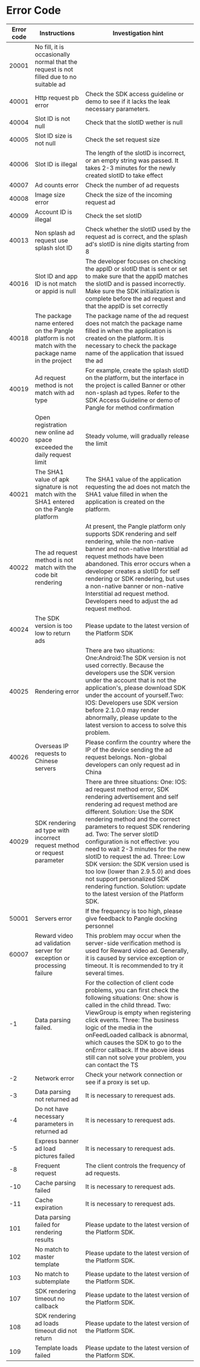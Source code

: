

# Error Code

| Error code  | Instructions                                                                                       | Investigation hint                                                                                                                                                                                                                                                                                                                                                                                                                                                                                                                                                     |
|-------------|----------------------------------------------------------------------------------------------------|-----------------------------------------------------------------------------------------------------------------------------------------------------------------------------------------------------------------------------------------------------------------------------------------------------------------------------------------------------------------------------------------------------------------------------------------------------------------------------------------------------------------------------------------------------------------------------|
| 20001       | No fill, it is occasionally normal that the request is not filled due to no suitable ad            |                                                                                                                                                                                                                                                                                                                                                                                                                                                                                                                                                                             |
| 40001       | Http request pb error                                                                              | Check the SDK access guideline or demo to see if it lacks the  leak necessary parameters.                                                                                                                                                                                                                                                                                                                                                                                                                                                                                   |
| 40004       | Slot ID is not null                                                                                | Check that the slotID wether is  null                                                                                                                                                                                                                                                                                                                                                                                                                                                                                                                                       |
| 40005       | Slot ID size is not null                                                                           | Check the set request size                                                                                                                                                                                                                                                                                                                                                                                                                                                                                                                                                  |
| 40006       | Slot ID is illegal                                                                                 | The length of the slotID is incorrect, or an empty string was passed. It takes 2-3 minutes for the newly created slotID to take effect                                                                                                                                                                                                                                                                                                                                                                                                                                      |
| 40007       | Ad counts error                                                                                    | Check the number of ad requests                                                                                                                                                                                                                                                                                                                                                                                                                                                                                                                                             |
| 40008       | Image size error                                                                                   | Check the size of the incoming request ad                                                                                                                                                                                                                                                                                                                                                                                                                                                                                                                                   |
| 40009       | Account ID is illegal                                                                              | Check the set  slotID                                                                                                                                                                                                                                                                                                                                                                                                                                                                                                                                                       |
| 40013       | Non splash ad request use splash slot ID                                                           | Check whether the slotID used by the request ad is correct, and the splash ad's  slotID is nine digits starting from 8                                                                                                                                                                                                                                                                                                                                                                                                                                                      |
| 40016       | Slot ID and app ID is not match or appid is null                                                   | The developer focuses on checking the appID or slotID that is sent or set to make sure that the appID matches the slotID and is passed incorrectly. Make sure the SDK initialization is complete before the ad request and that the appID is set correctly                                                                                                                                                                                                                                                                                                                  |
| 40018       | The package name entered on the Pangle platform is not match with the package name in the project  | The package name of the ad request does not match the package name filled in when the application is created on the platform. It is necessary to check the package name of the application that issued the ad                                                                                                                                                                                                                                                                                                                                                               |
| 40019       | Ad request method is not match with ad type                                                        | For example, create the splash slotID on the platform, but the interface in the project is called Banner or other non-splash ad types. Refer to the SDK Access Guideline or demo of Pangle for method confirmation                                                                                                                                                                                                                                                                                                                                                          |
| 40020       | Open registration new online ad space exceeded the daily request limit                             | Steady volume, will gradually release the limit                                                                                                                                                                                                                                                                                                                                                                                                                                                                                                                             |
| 40021       | The SHA1 value of apk signature is not match with the SHA1 entered on the Pangle platform          | The SHA1 value of the application requesting the ad does not match the SHA1 value filled in when the application is created on the platform.                                                                                                                                                                                                                                                                                                                                                                                                                                |
| 40022       | The ad request method is not match with the code bit rendering                                     | At present, the Pangle platform only supports SDK rendering and self rendering, while the non-native banner and non-native Interstitial ad request methods have been abandoned. This error occurs when a developer creates a slotID for self rendering or SDK rendering, but uses a non-native banner or non-native Interstitial ad request method. Developers need to adjust the ad request method.                                                                                                                                                                        |
| 40024       | The SDK version is too low to return ads                                                           | Please update to the latest version of the Platform SDK                                                                                                                                                                                                                                                                                                                                                                                                                                                                                                                     |
| 40025       | Rendering error                                                                                    | There are two situations:  One:Android:The SDK version is not used correctly. Because the developers use the SDK version under the account that is not the application's, please download SDK under the account of yourself.Two:  IOS: Developers use SDK version before 2.1.0.0 may render abnormally, please update to the latest version to access to solve this problem.                                                                                                                                                                                                |
| 40026       | Overseas IP requests to Chinese servers                                                            | Please confirm the country where the IP of the device sending the ad request belongs. Non-global developers can only request ad in China                                                                                                                                                                                                                                                                                                                                                                                                                                    |
| 40029       | SDK rendering  ad  type  with incorrect request method or request parameter                        | There are three situations: One: IOS: ad request method error, SDK rendering advertisement and self rendering ad request method are different. Solution: Use the SDK rendering method and the correct parameters to request SDK rendering ad. Two: The server slotID configuration is not effective: you need to wait 2-3 minutes for the new slotID to request the ad. Three: Low SDK version: the SDK version used is too low (lower than 2.9.5.0) and does not support personalized SDK rendering function. Solution: update to the latest version of the Platform SDK.  |
| 50001       | Servers error                                                                                      | If the frequency is too high, please give feedback to Pangle docking personnel                                                                                                                                                                                                                                                                                                                                                                                                                                                                                              |
| 60007       | Reward  video ad  validation server for exception or processing failure                            | This problem may occur when the server-side verification method is used for Reward video ad. Generally, it is caused by service exception or timeout. It is recommended to try it several times.                                                                                                                                                                                                                                                                                                                                                                            |
| -1          | Data parsing failed.                                                                               | For the collection of client code problems, you can first check the following situations: One: show is called in the child thread. Two: ViewGroup is empty when registering click events. Three: The business logic of the media in the onFeedLoaded callback is abnormal, which causes the SDK to go to the onError callback. If the above ideas still can not solve your problem, you can contact the TS                                                                                                                                                                  |
| -2          | Network error                                                                                      | Check your network connection or see if a proxy is set up.                                                                                                                                                                                                                                                                                                                                                                                                                                                                                                                  |
| -3          | Data parsing not returned ad                                                                       | It is necessary to rerequest ads.                                                                                                                                                                                                                                                                                                                                                                                                                                                                                                                                           |
| -4          | Do not have necessary parameters in returned ad                                                    | It is necessary to rerequest ads.                                                                                                                                                                                                                                                                                                                                                                                                                                                                                                                                           |
| -5          | Express banner ad load pictures  failed                                                            | It is necessary to rerequest ads.                                                                                                                                                                                                                                                                                                                                                                                                                                                                                                                                           |
| -8          | Frequent request                                                                                   | The client controls the frequency of ad requests.                                                                                                                                                                                                                                                                                                                                                                                                                                                                                                                           |
| -10         | Cache parsing failed                                                                               | It is necessary to rerequest ads.                                                                                                                                                                                                                                                                                                                                                                                                                                                                                                                                           |
| -11         | Cache expiration                                                                                   | It is necessary to rerequest ads.                                                                                                                                                                                                                                                                                                                                                                                                                                                                                                                                           |
| 101         | Data parsing failed for rendering results                                                          | Please update to the latest version of the Platform SDK.                                                                                                                                                                                                                                                                                                                                                                                                                                                                                                                    |
| 102         | No match to master template                                                                        | Please update to the latest version of the Platform SDK.                                                                                                                                                                                                                                                                                                                                                                                                                                                                                                                    |
| 103         | No match to subtemplate                                                                            | Please update to the latest version of the Platform SDK.                                                                                                                                                                                                                                                                                                                                                                                                                                                                                                                    |
| 107         | SDK rendering timeout no callback                                                                  | Please update to the latest version of the Platform SDK.                                                                                                                                                                                                                                                                                                                                                                                                                                                                                                                    |
| 108         | SDK rendering ad loads timeout did not return                                                      | Please update to the latest version of the Platform SDK.                                                                                                                                                                                                                                                                                                                                                                                                                                                                                                                    |
| 109         |  Template loads failed                                                                             | Please update to the latest version of the Platform SDK.                                                                                                                                                                                                                                                                                                                                                                                                                                                                                                                    |

